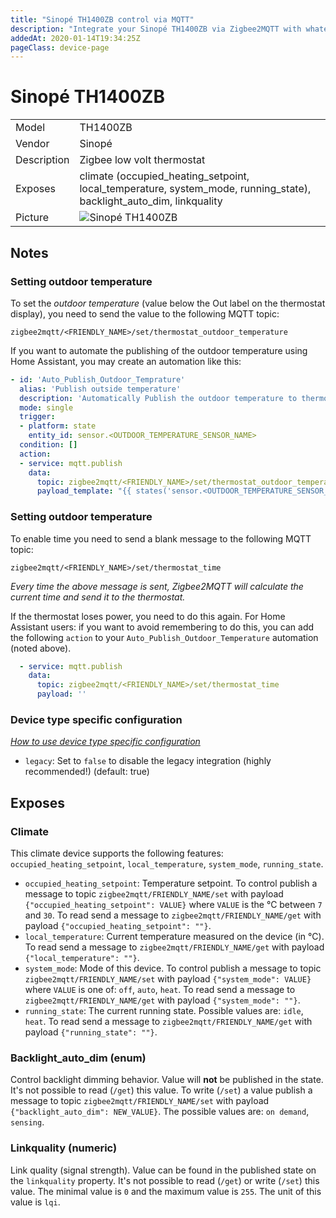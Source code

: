 ```yaml
---
title: "Sinopé TH1400ZB control via MQTT"
description: "Integrate your Sinopé TH1400ZB via Zigbee2MQTT with whatever smart home infrastructure you are using without the vendors bridge or gateway."
addedAt: 2020-01-14T19:34:25Z
pageClass: device-page
---
```


<!-- !!!! -->
<!-- ATTENTION: This file is auto-generated through docgen! -->
<!-- You can only edit the "Notes"-Section between the two comment lines "Notes BEGIN" and "Notes END". -->
<!-- Do not use h1 or h2 heading within "## Notes"-Section. -->
<!-- !!!! -->

# Sinopé TH1400ZB

|     |     |
|-----|-----|
| Model | TH1400ZB  |
| Vendor  | Sinopé  |
| Description | Zigbee low volt thermostat |
| Exposes | climate (occupied_heating_setpoint, local_temperature, system_mode, running_state), backlight_auto_dim, linkquality |
| Picture | ![Sinopé TH1400ZB](https://psi-4ward.github.io/zigbee2mqtt.io/images/devices/TH1400ZB.jpg) |


<!-- Notes BEGIN: You can edit here. Add "## Notes" headline if not already present. -->
## Notes


### Setting outdoor temperature
To set the *outdoor temperature* (value below the Out label on the thermostat display), you need to send the value to the following MQTT
topic:

```
zigbee2mqtt/<FRIENDLY_NAME>/set/thermostat_outdoor_temperature
```

If you want to automate the publishing of the outdoor temperature using Home Assistant, you may create an automation like this:

``` yaml
- id: 'Auto_Publish_Outdoor_Temprature'
  alias: 'Publish outside temperature'
  description: 'Automatically Publish the outdoor temperature to thermostats'
  mode: single
  trigger:
  - platform: state
    entity_id: sensor.<OUTDOOR_TEMPERATURE_SENSOR_NAME>
  condition: []
  action:
  - service: mqtt.publish
    data:
      topic: zigbee2mqtt/<FRIENDLY_NAME>/set/thermostat_outdoor_temperature
      payload_template: "{{ states('sensor.<OUTDOOR_TEMPERATURE_SENSOR_NAME>') }}"
```

### Setting outdoor temperature
To enable time you need to send a blank message to the following MQTT topic:

```
zigbee2mqtt/<FRIENDLY_NAME>/set/thermostat_time
```

*Every time the above message is sent, Zigbee2MQTT will calculate the current time and send it to the thermostat.*

If the thermostat loses power, you need to do this again. For Home Assistant users: if you want to avoid remembering to do this, you can
add the following `action` to your `Auto_Publish_Outdoor_Temperature` automation (noted above).

``` yaml
  - service: mqtt.publish
    data:
      topic: zigbee2mqtt/<FRIENDLY_NAME>/set/thermostat_time
      payload: ''
```

### Device type specific configuration
*[How to use device type specific configuration](../guide/configuration/devices-groups.md#specific-device-options)*

* `legacy`: Set to `false` to disable the legacy integration (highly recommended!) (default: true)
<!-- Notes END: Do not edit below this line -->


## Exposes

### Climate 
This climate device supports the following features: `occupied_heating_setpoint`, `local_temperature`, `system_mode`, `running_state`.
- `occupied_heating_setpoint`: Temperature setpoint. To control publish a message to topic `zigbee2mqtt/FRIENDLY_NAME/set` with payload `{"occupied_heating_setpoint": VALUE}` where `VALUE` is the °C between `7` and `30`. To read send a message to `zigbee2mqtt/FRIENDLY_NAME/get` with payload `{"occupied_heating_setpoint": ""}`.
- `local_temperature`: Current temperature measured on the device (in °C). To read send a message to `zigbee2mqtt/FRIENDLY_NAME/get` with payload `{"local_temperature": ""}`.
- `system_mode`: Mode of this device. To control publish a message to topic `zigbee2mqtt/FRIENDLY_NAME/set` with payload `{"system_mode": VALUE}` where `VALUE` is one of: `off`, `auto`, `heat`. To read send a message to `zigbee2mqtt/FRIENDLY_NAME/get` with payload `{"system_mode": ""}`.
- `running_state`: The current running state. Possible values are: `idle`, `heat`. To read send a message to `zigbee2mqtt/FRIENDLY_NAME/get` with payload `{"running_state": ""}`.

### Backlight_auto_dim (enum)
Control backlight dimming behavior.
Value will **not** be published in the state.
It's not possible to read (`/get`) this value.
To write (`/set`) a value publish a message to topic `zigbee2mqtt/FRIENDLY_NAME/set` with payload `{"backlight_auto_dim": NEW_VALUE}`.
The possible values are: `on demand`, `sensing`.

### Linkquality (numeric)
Link quality (signal strength).
Value can be found in the published state on the `linkquality` property.
It's not possible to read (`/get`) or write (`/set`) this value.
The minimal value is `0` and the maximum value is `255`.
The unit of this value is `lqi`.

